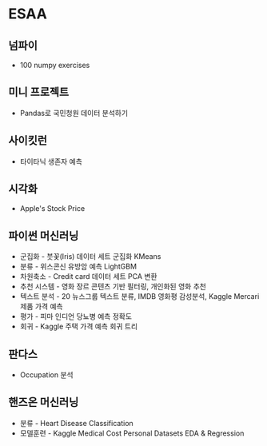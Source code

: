 # ESAA
## 넘파이
* 100 numpy exercises
## 미니 프로젝트
* Pandas로 국민청원 데이터 분석하기
## 사이킷런
* 타이타닉 생존자 예측
## 시각화
* Apple's Stock Price
## 파이썬 머신러닝
* 군집화 - 붓꽃(Iris) 데이터 세트 군집화 KMeans
* 분류 - 위스콘신 유방암 예측 LightGBM
* 차원축소 - Credit card 데이터 세트 PCA 변환
* 추천 시스템 - 영화 장르 콘텐츠 기반 필터링, 개인화된 영화 추천
* 텍스트 분석 - 20 뉴스그룹 텍스트 분류, IMDB 영화평 감성분석, Kaggle Mercari 제품 가격 예측
* 평가 - 피마 인디언 당뇨병 예측 정확도
* 회귀 - Kaggle 주택 가격 예측 회귀 트리
## 판다스
* Occupation 분석
## 핸즈온 머신러닝
* 분류 - Heart Disease Classification
* 모델훈련 - Kaggle Medical Cost Personal Datasets EDA & Regression
